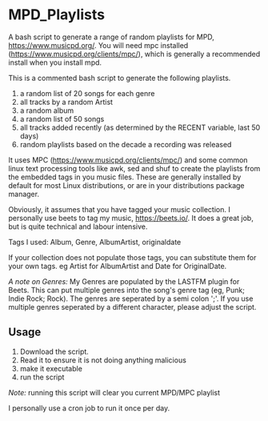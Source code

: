 # MPD_Playlists
A bash script to generate a range of random playlists for MPD, https://www.musicpd.org/. You will need mpc installed (https://www.musicpd.org/clients/mpc/), which is generally a recommended install when you install mpd.

This is a commented bash script to generate the following playlists. 

1. a random list of 20 songs for each genre
1. all tracks by a random Artist
1. a random album
1. a random list of 50 songs
1. all tracks added recently (as determined by the RECENT variable, last 50 days)
1. random playlists based on the decade a recording was released

It uses MPC (https://www.musicpd.org/clients/mpc/) and some common linux text processing tools like awk, sed and shuf to create the playlists from the embedded tags in you music files. These are generally installed by default for most Linux distributions, or are in your distributions package manager. 

Obviously, it assumes that you have tagged your music collection. I personally use beets to tag my music, https://beets.io/. It does a great job, but is quite technical and labour intensive. 

Tags I used: Album, Genre, AlbumArtist, originaldate

If your collection does not populate those tags, you can substitute them for your own tags. eg Artist for AlbumArtist and Date for OriginalDate.

*A note on Genres:* My Genres are populated by the LASTFM plugin for Beets. This can put multiple genres into the song's genre tag (eg, Punk; Indie Rock; Rock). The genres are seperated by a semi colon ';'. If you use multiple genres seperated by a different character, please adjust the script.

## Usage

1. Download the script.
1. Read it to ensure it is not doing anything malicious
1. make it executable
1. run the script

*Note:* running this script will clear you current MPD/MPC playlist

I personally use a cron job to run it once per day.
